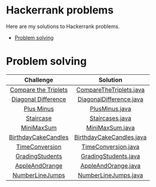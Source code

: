 # Hackerrank problems
Here are my solutions to Hackerrank problems.

* [Problem solving](#problem-solving)

# Problem solving

|                                                           Challenge                                                           |                                      Solution                                       |
|:-----------------------------------------------------------------------------------------------------------------------------:|:-----------------------------------------------------------------------------------:|
|         [Compare the Triplets](https://www.hackerrank.com/challenges/compare-the-triplets/problem?isFullScreen=true)          |  [CompareTheTriplets.java](./src/main/java/problemSolving/CompareTheTriplets.java)  | 
|          [Diagonal Difference](https://www.hackerrank.com/challenges/diagonal-difference/problem?isFullScreen=true)           |  [DiagonalDifference.java](./src/main/java/problemSolving/DiagonalDifference.java)  |
|                   [Plus Minus](https://www.hackerrank.com/challenges/plus-minus/problem?isFullScreen=true)                    |           [PlusMinus.java](./src/main/java/problemSolving/PlusMinus.java)           |
|                    [Staircase](https://www.hackerrank.com/challenges/staircase/problem?isFullScreen=true)                     |          [Staircases.java](./src/main/java/problemSolving/Staircases.java)          |
|                  [MiniMaxSum](https://www.hackerrank.com/challenges/mini-max-sum/problem?isFullScreen=true)                   |          [MiniMaxSum.java](./src/main/java/problemSolving/MiniMaxSum.java)          |
|         [BirthdayCakeCandles](https://www.hackerrank.com/challenges/birthday-cake-candles/problem?isFullScreen=true)          | [BirthdayCakeCandles.java](./src/main/java/problemSolving/BirthdayCakeCandles.java) |
|               [TimeConversion](https://www.hackerrank.com/challenges/time-conversion/problem?isFullScreen=true)               |      [TimeConversion.java](./src/main/java/problemSolving/TimeConversion.java)      |
|                  [GradingStudents](https://www.hackerrank.com/challenges/grading/problem?isFullScreen=true)                   |     [GradingStudents.java](./src/main/java/problemSolving/GradingStudents.java)     |
| [AppleAndOrange](https://www.hackerrank.com/challenges/apple-and-orange/problem?isFullScreen=true&h_r=next-challenge&h_v=zen) |      [AppleAndOrange.java](./src/main/java/problemSolving/AppleAndOrange.java)      |
|                  [NumberLineJumps](https://www.hackerrank.com/challenges/kangaroo/problem?isFullScreen=true)                  |     [NumberLineJumps.java](./src/main/java/problemSolving/NumberLineJumps.java)     |